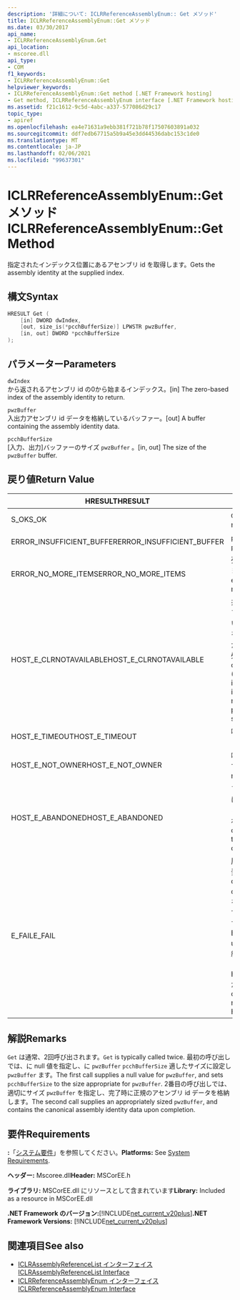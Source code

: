 ```yaml
---
description: '詳細について: ICLRReferenceAssemblyEnum:: Get メソッド'
title: ICLRReferenceAssemblyEnum::Get メソッド
ms.date: 03/30/2017
api_name:
- ICLRReferenceAssemblyEnum.Get
api_location:
- mscoree.dll
api_type:
- COM
f1_keywords:
- ICLRReferenceAssemblyEnum::Get
helpviewer_keywords:
- ICLRReferenceAssemblyEnum::Get method [.NET Framework hosting]
- Get method, ICLRReferenceAssemblyEnum interface [.NET Framework hosting]
ms.assetid: f21c1612-9c5d-4abc-a337-577086d29c17
topic_type:
- apiref
ms.openlocfilehash: ea4e71631a9ebb381f721b78f17507603891a032
ms.sourcegitcommit: ddf7edb67715a5b9a45e3dd44536dabc153c1de0
ms.translationtype: MT
ms.contentlocale: ja-JP
ms.lasthandoff: 02/06/2021
ms.locfileid: "99637301"
---
```

# <a name="iclrreferenceassemblyenumget-method"></a><span data-ttu-id="54ea4-103">ICLRReferenceAssemblyEnum::Get メソッド</span><span class="sxs-lookup"><span data-stu-id="54ea4-103">ICLRReferenceAssemblyEnum::Get Method</span></span>

<span data-ttu-id="54ea4-104">指定されたインデックス位置にあるアセンブリ id を取得します。</span><span class="sxs-lookup"><span data-stu-id="54ea4-104">Gets the assembly identity at the supplied index.</span></span>  
  
## <a name="syntax"></a><span data-ttu-id="54ea4-105">構文</span><span class="sxs-lookup"><span data-stu-id="54ea4-105">Syntax</span></span>  
  
```cpp  
HRESULT Get (  
    [in] DWORD dwIndex,  
    [out, size_is(*pcchBufferSize)] LPWSTR pwzBuffer,  
    [in, out] DWORD *pcchBufferSize  
);  
```  
  
## <a name="parameters"></a><span data-ttu-id="54ea4-106">パラメーター</span><span class="sxs-lookup"><span data-stu-id="54ea4-106">Parameters</span></span>  

 `dwIndex`  
 <span data-ttu-id="54ea4-107">から返されるアセンブリ id の0から始まるインデックス。</span><span class="sxs-lookup"><span data-stu-id="54ea4-107">[in] The zero-based index of the assembly identity to return.</span></span>  
  
 `pwzBuffer`  
 <span data-ttu-id="54ea4-108">入出力アセンブリ id データを格納しているバッファー。</span><span class="sxs-lookup"><span data-stu-id="54ea4-108">[out] A buffer containing the assembly identity data.</span></span>  
  
 `pcchBufferSize`  
 <span data-ttu-id="54ea4-109">[入力、出力]バッファーのサイズ `pwzBuffer` 。</span><span class="sxs-lookup"><span data-stu-id="54ea4-109">[in, out] The size of the `pwzBuffer` buffer.</span></span>  
  
## <a name="return-value"></a><span data-ttu-id="54ea4-110">戻り値</span><span class="sxs-lookup"><span data-stu-id="54ea4-110">Return Value</span></span>  
  
|<span data-ttu-id="54ea4-111">HRESULT</span><span class="sxs-lookup"><span data-stu-id="54ea4-111">HRESULT</span></span>|<span data-ttu-id="54ea4-112">説明</span><span class="sxs-lookup"><span data-stu-id="54ea4-112">Description</span></span>|  
|-------------|-----------------|  
|<span data-ttu-id="54ea4-113">S_OK</span><span class="sxs-lookup"><span data-stu-id="54ea4-113">S_OK</span></span>|<span data-ttu-id="54ea4-114">`Get` 正常に返されました。</span><span class="sxs-lookup"><span data-stu-id="54ea4-114">`Get` returned successfully.</span></span>|  
|<span data-ttu-id="54ea4-115">ERROR_INSUFFICIENT_BUFFER</span><span class="sxs-lookup"><span data-stu-id="54ea4-115">ERROR_INSUFFICIENT_BUFFER</span></span>|<span data-ttu-id="54ea4-116">`pwzBuffer` が小さすぎます。</span><span class="sxs-lookup"><span data-stu-id="54ea4-116">`pwzBuffer` is too small.</span></span>|  
|<span data-ttu-id="54ea4-117">ERROR_NO_MORE_ITEMS</span><span class="sxs-lookup"><span data-stu-id="54ea4-117">ERROR_NO_MORE_ITEMS</span></span>|<span data-ttu-id="54ea4-118">列挙には、これ以上項目が含まれていません。</span><span class="sxs-lookup"><span data-stu-id="54ea4-118">The enumeration contains no more items.</span></span>|  
|<span data-ttu-id="54ea4-119">HOST_E_CLRNOTAVAILABLE</span><span class="sxs-lookup"><span data-stu-id="54ea4-119">HOST_E_CLRNOTAVAILABLE</span></span>|<span data-ttu-id="54ea4-120">共通言語ランタイム (CLR) がプロセスに読み込まれていないか、CLR がマネージコードを実行できない状態であるか、または呼び出しが正常に処理されていません。</span><span class="sxs-lookup"><span data-stu-id="54ea4-120">The common language runtime (CLR) has not been loaded into a process, or the CLR is in a state in which it cannot run managed code or process the call successfully.</span></span>|  
|<span data-ttu-id="54ea4-121">HOST_E_TIMEOUT</span><span class="sxs-lookup"><span data-stu-id="54ea4-121">HOST_E_TIMEOUT</span></span>|<span data-ttu-id="54ea4-122">呼び出しがタイムアウトしました。</span><span class="sxs-lookup"><span data-stu-id="54ea4-122">The call timed out.</span></span>|  
|<span data-ttu-id="54ea4-123">HOST_E_NOT_OWNER</span><span class="sxs-lookup"><span data-stu-id="54ea4-123">HOST_E_NOT_OWNER</span></span>|<span data-ttu-id="54ea4-124">呼び出し元がロックを所有していません。</span><span class="sxs-lookup"><span data-stu-id="54ea4-124">The caller does not own the lock.</span></span>|  
|<span data-ttu-id="54ea4-125">HOST_E_ABANDONED</span><span class="sxs-lookup"><span data-stu-id="54ea4-125">HOST_E_ABANDONED</span></span>|<span data-ttu-id="54ea4-126">ブロックされたスレッドまたはファイバーが待機しているときに、イベントが取り消されました。</span><span class="sxs-lookup"><span data-stu-id="54ea4-126">An event was canceled while a blocked thread or fiber was waiting on it.</span></span>|  
|<span data-ttu-id="54ea4-127">E_FAIL</span><span class="sxs-lookup"><span data-stu-id="54ea4-127">E_FAIL</span></span>|<span data-ttu-id="54ea4-128">原因不明の致命的なエラーが発生しました。</span><span class="sxs-lookup"><span data-stu-id="54ea4-128">An unknown catastrophic failure occurred.</span></span> <span data-ttu-id="54ea4-129">メソッドが E_FAIL を返す場合、そのプロセス内で CLR は使用できなくなります。</span><span class="sxs-lookup"><span data-stu-id="54ea4-129">If a method returns E_FAIL, the CLR is no longer usable within the process.</span></span> <span data-ttu-id="54ea4-130">後続のホストメソッドの呼び出しでは HOST_E_CLRNOTAVAILABLE が返されます。</span><span class="sxs-lookup"><span data-stu-id="54ea4-130">Subsequent calls to hosting methods return HOST_E_CLRNOTAVAILABLE.</span></span>|  
  
## <a name="remarks"></a><span data-ttu-id="54ea4-131">解説</span><span class="sxs-lookup"><span data-stu-id="54ea4-131">Remarks</span></span>  

 <span data-ttu-id="54ea4-132">`Get` は通常、2回呼び出されます。</span><span class="sxs-lookup"><span data-stu-id="54ea4-132">`Get` is typically called twice.</span></span> <span data-ttu-id="54ea4-133">最初の呼び出しでは、に null 値を指定し、に `pwzBuffer` `pcchBufferSize` 適したサイズに設定し `pwzBuffer` ます。</span><span class="sxs-lookup"><span data-stu-id="54ea4-133">The first call supplies a null value for `pwzBuffer`, and sets `pcchBufferSize` to the size appropriate for `pwzBuffer`.</span></span> <span data-ttu-id="54ea4-134">2番目の呼び出しでは、適切にサイズ `pwzBuffer` を指定し、完了時に正規のアセンブリ id データを格納します。</span><span class="sxs-lookup"><span data-stu-id="54ea4-134">The second call supplies an appropriately sized `pwzBuffer`, and contains the canonical assembly identity data upon completion.</span></span>  
  
## <a name="requirements"></a><span data-ttu-id="54ea4-135">要件</span><span class="sxs-lookup"><span data-stu-id="54ea4-135">Requirements</span></span>  

 <span data-ttu-id="54ea4-136">**:**「[システム要件](../../get-started/system-requirements.md)」を参照してください。</span><span class="sxs-lookup"><span data-stu-id="54ea4-136">**Platforms:** See [System Requirements](../../get-started/system-requirements.md).</span></span>  
  
 <span data-ttu-id="54ea4-137">**ヘッダー:** Mscoree.dll</span><span class="sxs-lookup"><span data-stu-id="54ea4-137">**Header:** MSCorEE.h</span></span>  
  
 <span data-ttu-id="54ea4-138">**ライブラリ:** MSCorEE.dll にリソースとして含まれています</span><span class="sxs-lookup"><span data-stu-id="54ea4-138">**Library:** Included as a resource in MSCorEE.dll</span></span>  
  
 <span data-ttu-id="54ea4-139">**.NET Framework のバージョン:**[!INCLUDE[net_current_v20plus](../../../../includes/net-current-v20plus-md.md)]</span><span class="sxs-lookup"><span data-stu-id="54ea4-139">**.NET Framework Versions:** [!INCLUDE[net_current_v20plus](../../../../includes/net-current-v20plus-md.md)]</span></span>  
  
## <a name="see-also"></a><span data-ttu-id="54ea4-140">関連項目</span><span class="sxs-lookup"><span data-stu-id="54ea4-140">See also</span></span>

- [<span data-ttu-id="54ea4-141">ICLRAssemblyReferenceList インターフェイス</span><span class="sxs-lookup"><span data-stu-id="54ea4-141">ICLRAssemblyReferenceList Interface</span></span>](iclrassemblyreferencelist-interface.md)
- [<span data-ttu-id="54ea4-142">ICLRReferenceAssemblyEnum インターフェイス</span><span class="sxs-lookup"><span data-stu-id="54ea4-142">ICLRReferenceAssemblyEnum Interface</span></span>](iclrreferenceassemblyenum-interface.md)
